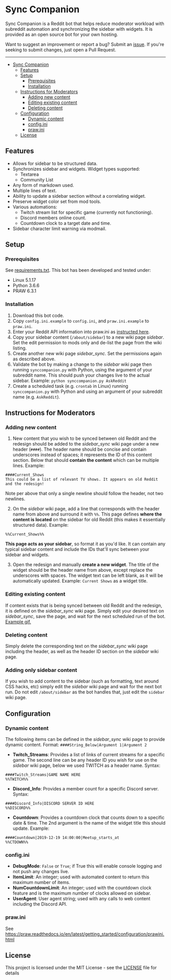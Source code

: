 # Sync Companion

Sync Companion is a Reddit bot that helps reduce moderator workload with subreddit automation and synchronizing the sidebar with widgets. It is provided as an open source bot for your own hosting.

Want to suggest an improvement or report a bug? Submit an [issue](https://github.com/zeno-mcdohl/sync-companion/issues). If you're seeking to submit changes, just open a Pull Request.

--------------

<!-- TOC -->

- [Sync Companion](#sync-companion)
    - [Features](#features)
    - [Setup](#setup)
        - [Prerequisites](#prerequisites)
        - [Installation](#installation)
    - [Instructions for Moderators](#instructions-for-moderators)
        - [Adding new content](#adding-new-content)
        - [Editing existing content](#editing-existing-content)
        - [Deleting content](#deleting-content)
    - [Configuration](#configuration)
        - [Dynamic content](#dynamic-content)
        - [config.ini](#configini)
        - [praw.ini](#prawini)
    - [License](#license)

<!-- /TOC -->

## Features

* Allows for sidebar to be structured data.
* Synchronizes sidebar and widgets. Widget types supported:
  * Textarea
  * Community List
* Any form of markdown used.
* Multiple lines of text.
* Ability to update a sidebar section without a correlating widget.
* Preserve widget color set from mod tools.
* Various automations:
  * Twitch stream list for specific game (currently not functioning).
  * Discord members online count.
  * Countdown clock to a target date and time.
* Sidebar character limit warning via modmail.

## Setup

### Prerequisites

See [requirements.txt](requirements.txt). This bot has been developed and tested under:

* Linux 5.1.17
* Python 3.6.6
* PRAW 6.3.1

### Installation

1) Download this bot code.
2) Copy `config.ini.example` to `config.ini`, and `praw.ini.example` to `praw.ini`.
3) Enter your Reddit API information into praw.ini as [instructed here](https://praw.readthedocs.io/en/latest/getting_started/configuration/prawini.html).
4) Copy your sidebar content (`/about/sidebar`) to a new wiki page *sidebar*. Set the edit permission to mods only and de-list the page from the wiki listing.
5) Create another new wiki page *sidebar_sync*. Set the permissions again as described above.
6) Validate the bot by making a change to the *sidebar* wiki page then running `synccompanion.py` with Python, using the argument of your subreddit name. This should push your changes live to the actual sidebar. Example: `python synccompanion.py AskReddit`
7) Create a scheduled task (e.g. `crontab` in Linux) running `synccompanion.py` with Python and using an argument of your subreddit name (e.g. `AskReddit`).


## Instructions for Moderators

### Adding new content

1) New content that you wish to be synced between old Reddit and the redesign should be added to the *sidebar_sync* wiki page under a new header (`####`). The header name should be concise and contain underscores instead of spaces; it represents the ID of this content section. Below that should **contain the content** which can be multiple lines. Example:

```
####Current_Shows
This could be a list of relevant TV shows. It appears on old Reddit and the redesign!
```

Note per above that only a single newline should follow the header, not two newlines.

2) On the *sidebar* wiki page, add a line that corresponds with the header name from above and surround it with `%%`. This page defines **where the content is located** on the sidebar for old Reddit (this makes it essentially structured data). Example:

```
%%Current_Shows%%
```

**This page acts as your sidebar**, so format it as you'd like. It can contain any typical sidebar content and include the IDs that'll sync between your sidebar and widgets.

3) Open the redesign and manually **create a new widget**. The title of the widget should be the header name from above, except replace the underscores with spaces. The widget text can be left blank, as it will be automatically updated. Example: `Current Shows` as a widget title.

### Editing existing content

If content exists that is being synced between old Reddit and the redesign, it is defined on the *sidebar_sync* wiki page. Simply edit your desired text on *sidebar_sync*, save the page, and wait for the next scheduled run of the bot. [Example gif.](https://i.imgur.com/aMGwVav.gifv)

### Deleting content

Simply delete the corresponding text on the *sidebar_sync* wiki page including the header, as well as the header ID section on the *sidebar* wiki page.

### Adding only sidebar content

If you wish to add content to the sidebar (such as formatting, text around CSS hacks, etc) simply edit the *sidebar* wiki page and wait for the next bot run. Do not edit `/about/sidebar` as the bot handles that, just edit the `sidebar` wiki page.

## Configuration

### Dynamic content

The following items can be defined in the *sidebar_sync* wiki page to provide dynamic content. Format: `####String_Below|Argument 1|Argument 2`

* **Twitch_Streams**: Provides a list of links of current streams for a specific game. The second line can be any header ID you wish for use on the *sidebar* wiki page, below we used TWITCH as a header name. Syntax: 
```
####Twitch_Streams|GAME NAME HERE
%%TWITCH%%
```

* **Discord_Info**: Provides a member count for a specific Discord server. Syntax:
```
####Discord_Info|DISCORD SERVER ID HERE
%%DISCORD%%
```

* **Countdown**: Provides a countdown clock that counts down to a specific date & time. The 2nd argument is the name of the widget title this should update. Example:
```
####Countdown|2019-12-19 14:00:00|Meetup_starts_at
%%CTDOWN%%
```

### config.ini

* **DebugMode**: `False` or `True`; if True this will enable console logging and not push any changes live.
* **ItemLimit**: An integer; used with automated content to return this maximum number of items.
* **NumCountdownLimit**: An integer; used with the countdown clock feature and is the maximum number of clocks allowed on sidebar.
* **UserAgent**: User agent string; used with any calls to web content including the Discord API.

### praw.ini

See https://praw.readthedocs.io/en/latest/getting_started/configuration/prawini.html

## License

This project is licensed under the MIT License - see the [LICENSE](LICENSE) file for details
